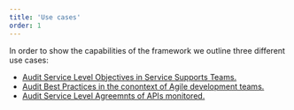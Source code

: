 ```yaml
---
title: 'Use cases'
order: 1
---
```

In order to show the capabilities of the framework we outline three different use cases: 
  - [Audit Service Level Objectives in Service Supports Teams.](./use-cases/Auditing_support-teams)
  - [Audit Best Practices in the conontext of Agile development teams.](./use-cases/Auditing-agile-development)
  - [Audit Service Level Agreemnts of APIs monitored.](./use-cases/Auditing-APIs)
